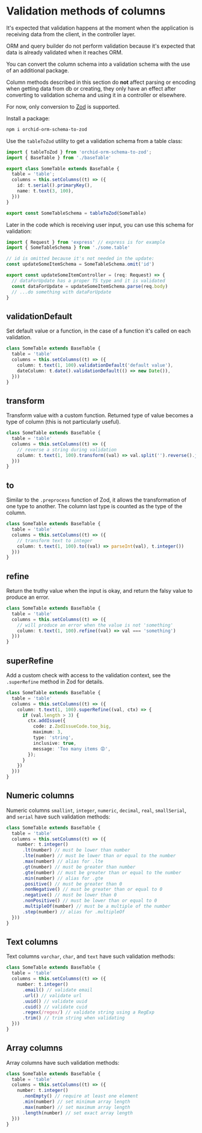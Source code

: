 # Validation methods of columns

It's expected that validation happens at the moment when the application is receiving data from the client, in the controller layer.

ORM and query builder do not perform validation because it's expected that data is already validated when it reaches ORM.

You can convert the column schema into a validation schema with the use of an additional package.

Column methods described in this section do **not** affect parsing or encoding when getting data from db or creating,
they only have an effect after converting to validation schema and using it in a controller or elsewhere.

For now, only conversion to [Zod](https://github.com/colinhacks/zod) is supported.

Install a package:

```sh
npm i orchid-orm-schema-to-zod
```

Use the `tableToZod` utility to get a validation schema from a table class:

```ts
import { tableToZod } from 'orchid-orm-schema-to-zod';
import { BaseTable } from './baseTable'

export class SomeTable extends BaseTable {
  table = 'table';
  columns = this.setColumns((t) => ({
    id: t.serial().primaryKey(),
    name: t.text(3, 100),
  }))
}

export const SomeTableSchema = tableToZod(SomeTable)
```

Later in the code which is receiving user input, you can use this schema for validation:

```ts
import { Request } from 'express' // express is for example
import { SomeTableSchema } from './some.table'

// id is omitted because it's not needed in the update:
const updateSomeItemSchema = SomeTableSchema.omit('id')

export const updateSomeItemController = (req: Request) => {
  // dataForUpdate has a proper TS type and it is validated
  const dataForUpdate = updateSomeItemSchema.parse(req.body)
  // ...do something with dataForUpdate
}
```

## validationDefault

Set default value or a function, in the case of a function it's called on each validation.

```ts
class SomeTable extends BaseTable {
  table = 'table'
  columns = this.setColumns((t) => ({
    column: t.text(1, 100).validationDefault('default value'),
    dateColumn: t.date().validationDefault(() => new Date()),
  }))
}
```

## transform

Transform value with a custom function. Returned type of value becomes a type of column (this is not particularly useful).

```ts
class SomeTable extends BaseTable {
  table = 'table'
  columns = this.setColumns((t) => ({
    // reverse a string during validation
    column: t.text(1, 100).transform((val) => val.split('').reverse().join(''))
  }))
}
```

## to

Similar to the `.preprocess` function of Zod, it allows the transformation of one type to another. The column last type is counted as the type of the column.

```ts
class SomeTable extends BaseTable {
  table = 'table'
  columns = this.setColumns((t) => ({
    // transform text to integer
    column: t.text(1, 100).to((val) => parseInt(val), t.integer())
  }))
}
```

## refine

Return the truthy value when the input is okay, and return the falsy value to produce an error.

```ts
class SomeTable extends BaseTable {
  table = 'table'
  columns = this.setColumns((t) => ({
    // will produce an error when the value is not 'something'
    column: t.text(1, 100).refine((val) => val === 'something')
  }))
}
```

## superRefine

Add a custom check with access to the validation context, see the `.superRefine` method in Zod for details.

```ts
class SomeTable extends BaseTable {
  table = 'table'
  columns = this.setColumns((t) => ({
    column: t.text(1, 100).superRefine((val, ctx) => {
      if (val.length > 3) {
        ctx.addIssue({
          code: z.ZodIssueCode.too_big,
          maximum: 3,
          type: 'string',
          inclusive: true,
          message: 'Too many items 😡',
        });
      }
    })
  }))
}
```

## Numeric columns

Numeric columns `smallint`, `integer`, `numeric`, `decimal`, `real`, `smallSerial`, and `serial` have such validation methods:

```ts
class SomeTable extends BaseTable {
  table = 'table'
  columns = this.setColumns((t) => ({
    number: t.integer()
      .lt(number) // must be lower than number
      .lte(number) // must be lower than or equal to the number
      .max(number) // alias for .lte
      .gt(number) // must be greater than number
      .gte(number) // must be greater than or equal to the number
      .min(number) // alias for .gte
      .positive() // must be greater than 0
      .nonNegative() // must be greater than or equal to 0
      .negative() // must be lower than 0
      .nonPositive() // must be lower than or equal to 0
      .multipleOf(number) // must be a multiple of the number
      .step(number) // alias for .multipleOf
  }))
}
```

## Text columns

Text columns `varchar`, `char`, and `text` have such validation methods:

```ts
class SomeTable extends BaseTable {
  table = 'table'
  columns = this.setColumns((t) => ({
    number: t.integer()
      .email() // validate email
      .url() // validate url
      .uuid() // validate uuid
      .cuid() // validate cuid
      .regex(/regex/) // validate string using a RegExp
      .trim() // trim string when validating
  }))
}
```

## Array columns

Array columns have such validation methods:

```ts
class SomeTable extends BaseTable {
  table = 'table'
  columns = this.setColumns((t) => ({
    number: t.integer()
      .nonEmpty() // require at least one element
      .min(number) // set minimum array length
      .max(number) // set maximum array length
      .length(number) // set exact array length
  }))
}
```
